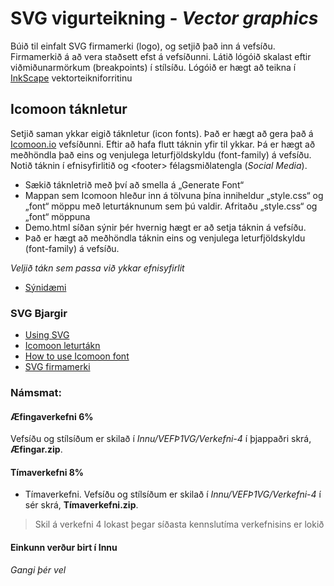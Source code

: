 # SVG vigurteikning - _Vector graphics_

Búið til einfalt SVG firmamerki (logo),  og setjið það inn á vefsíðu. Firmamerkið á að  vera staðsett efst á vefsíðunni. Látið lógóið skalast eftir viðmiðunarmörkum (breakpoints) í stílsíðu. Lógóið er hægt að teikna í [InkScape](https://inkscape.org/release/inkscape-1.2.2/) vektorteikniforritinu

## Icomoon táknletur

Setjið saman ykkar eigið táknletur (icon fonts). Það er hægt að gera það á [Icomoon.io](https://icomoon.io/) vefsíðunni.  Eftir að hafa flutt táknin yfir til ykkar. Þá er hægt að meðhöndla það eins og venjulega leturfjöldskyldu (font-family) á vefsíðu. Notið táknin í efnisyfirlitið og &lt;footer> félagsmiðlatengla (_Social Media_).  

* Sækið táknletrið með því að smella á „Generate Font“
* Mappan sem Icomoon hleður inn á tölvuna þína inniheldur „style.css“ og „font“ möppu með leturtáknunum sem þú valdir. Afritaðu „style.css“ og „font“ möppuna
* Demo.html síðan sýnir þér hvernig hægt er að setja táknin á vefsíðu.
* Það er hægt að meðhöndla táknin eins og venjulega leturfjöldskyldu (font-family) á vefsíðu. 

_Veljið tákn sem passa við ykkar efnisyfirlit_

- [Sýnidæmi](https://vefhonnun.github.io/synidaemi/verkefni-3/)

### SVG Bjargir

* [Using SVG](https://css-tricks.com/using-svg/)
* [Icomoon leturtákn ](https://icomoon.io/)
* [How to use Icomoon font](http://chipcullen.com/how-to-use-icomoon-and-icon-fonts-part-1-basic-usage/)
* [SVG firmamerki](https://svgporn.com/) 

### Námsmat:  

#### Æfingaverkefni 6%

Vefsíðu og stílsíðum er skilað í _Innu/VEFÞ1VG/Verkefni-4_ í þjappaðri skrá, **Æfingar.zip**. 

#### Tímaverkefni 8%

- Tímaverkefni. Vefsíðu og stílsíðum er skilað í _Innu/VEFÞ1VG/Verkefni-4_ í sér skrá, **Tímaverkefni.zip**. 

> Skil á verkefni 4 lokast þegar síðasta kennslutíma verkefnisins er lokið

#### Einkunn verður birt í Innu

_Gangi þér vel_

